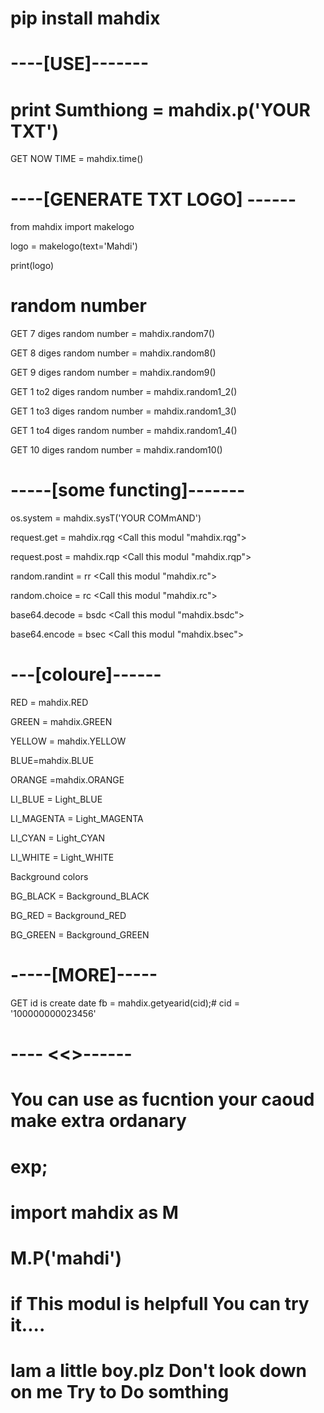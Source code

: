 # pip install mahdix

# ----[USE]-------

# print Sumthiong = mahdix.p('YOUR TXT')

GET NOW TIME = mahdix.time()

# ----[GENERATE TXT LOGO] ------

from mahdix import makelogo

logo = makelogo(text='Mahdi')

print(logo)


#  random number

GET 7 diges random number = mahdix.random7()

GET 8 diges random number = mahdix.random8()

GET 9 diges random number = mahdix.random9()

GET 1 to2 diges random number = mahdix.random1_2()

GET 1 to3 diges random number = mahdix.random1_3()

GET 1 to4 diges random number = mahdix.random1_4()

GET 10 diges random number = mahdix.random10()


# -----[some functing]-------

os.system = mahdix.sysT('YOUR COMmAND')

request.get = mahdix.rqg   <Call this modul "mahdix.rqg">

request.post = mahdix.rqp  <Call this modul "mahdix.rqp">

random.randint = rr <Call this modul "mahdix.rc">

random.choice = rc   <Call this modul "mahdix.rc">

base64.decode = bsdc <Call this modul "mahdix.bsdc">

base64.encode = bsec <Call this modul "mahdix.bsec">

# ---[coloure]------

RED = mahdix.RED

GREEN = mahdix.GREEN

YELLOW = mahdix.YELLOW

BLUE=mahdix.BLUE

ORANGE =mahdix.ORANGE

LI_BLUE = Light_BLUE

LI_MAGENTA = Light_MAGENTA

LI_CYAN = Light_CYAN

LI_WHITE = Light_WHITE

Background colors

BG_BLACK = Background_BLACK

BG_RED = Background_RED

BG_GREEN = Background_GREEN 

# -----[MORE]-----

GET id is create date fb = mahdix.getyearid(cid);# cid = '100000000023456'


# ---- <<<There are more cloure are added>>------

# You can use as fucntion your caoud make extra ordanary
  
# exp;
  
# import mahdix as M
  
# M.P('mahdi')
  
# if This modul is helpfull You can try it.... 
  
# Iam a little boy.plz Don't look down on me Try to Do somthing
